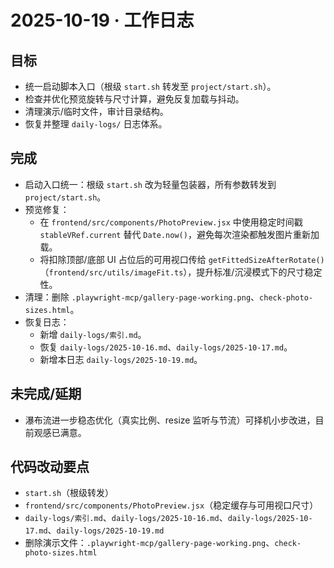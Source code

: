 # 2025-10-19 · 工作日志

## 目标
- 统一启动脚本入口（根级 `start.sh` 转发至 `project/start.sh`）。
- 检查并优化预览旋转与尺寸计算，避免反复加载与抖动。
- 清理演示/临时文件，审计目录结构。
- 恢复并整理 `daily-logs/` 日志体系。

## 完成
- 启动入口统一：根级 `start.sh` 改为轻量包装器，所有参数转发到 `project/start.sh`。
- 预览修复：
  - 在 `frontend/src/components/PhotoPreview.jsx` 中使用稳定时间戳 `stableVRef.current` 替代 `Date.now()`，避免每次渲染都触发图片重新加载。
  - 将扣除顶部/底部 UI 占位后的可用视口传给 `getFittedSizeAfterRotate()`（`frontend/src/utils/imageFit.ts`），提升标准/沉浸模式下的尺寸稳定性。
- 清理：删除 `.playwright-mcp/gallery-page-working.png`、`check-photo-sizes.html`。
- 恢复日志：
  - 新增 `daily-logs/索引.md`。
  - 恢复 `daily-logs/2025-10-16.md`、`daily-logs/2025-10-17.md`。
  - 新增本日志 `daily-logs/2025-10-19.md`。

## 未完成/延期
- 瀑布流进一步稳态优化（真实比例、resize 监听与节流）可择机小步改进，目前观感已满意。

## 代码改动要点
- `start.sh`（根级转发）
- `frontend/src/components/PhotoPreview.jsx`（稳定缓存与可用视口尺寸）
- `daily-logs/索引.md`、`daily-logs/2025-10-16.md`、`daily-logs/2025-10-17.md`、`daily-logs/2025-10-19.md`
- 删除演示文件：`.playwright-mcp/gallery-page-working.png`、`check-photo-sizes.html`
